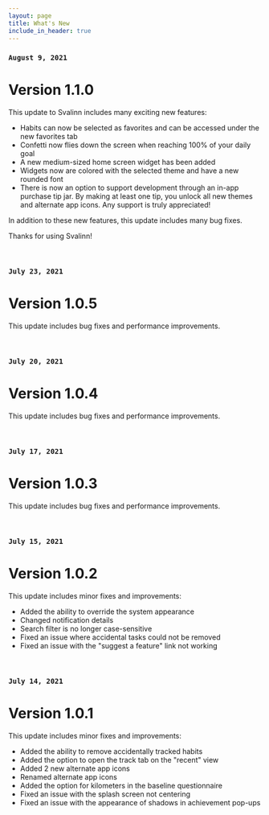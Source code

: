 ```yaml
---
layout: page
title: What's New
include_in_header: true
---
```

### `August 9, 2021`
# **Version 1.1.0**

This update to Svalinn includes many exciting new features:

- Habits can now be selected as favorites and can be accessed under the new favorites tab
- Confetti now flies down the screen when reaching 100% of your daily goal
- A new medium-sized home screen widget has been added
- Widgets now are colored with the selected theme and have a new rounded font
- There is now an option to support development through an in-app purchase tip jar. By making at least one tip, you unlock all new themes and alternate app icons. Any support is truly appreciated!

In addition to these new features, this update includes many bug fixes.

Thanks for using Svalinn!

<br>

### `July 23, 2021`
# **Version 1.0.5**

This update includes bug fixes and performance improvements.

<br>

### `July 20, 2021`
# **Version 1.0.4**

This update includes bug fixes and performance improvements.

<br>

### `July 17, 2021`
# **Version 1.0.3**

This update includes bug fixes and performance improvements.

<br>

### `July 15, 2021`
# **Version 1.0.2**

This update includes minor fixes and improvements:

- Added the ability to override the system appearance
- Changed notification details
- Search filter is no longer case-sensitive
- Fixed an issue where accidental tasks could not be removed
- Fixed an issue with the "suggest a feature" link not working

<br>

### `July 14, 2021`
# **Version 1.0.1**

This update includes minor fixes and improvements:

- Added the ability to remove accidentally tracked habits
- Added the option to open the track tab on the "recent" view
- Added 2 new alternate app icons
- Renamed alternate app icons
- Added the option for kilometers in the baseline questionnaire
- Fixed an issue with the splash screen not centering
- Fixed an issue with the appearance of shadows in achievement pop-ups

<br>
